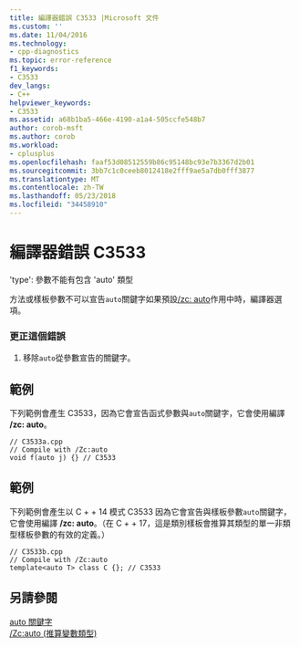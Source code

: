 ```yaml
---
title: 編譯器錯誤 C3533 |Microsoft 文件
ms.custom: ''
ms.date: 11/04/2016
ms.technology:
- cpp-diagnostics
ms.topic: error-reference
f1_keywords:
- C3533
dev_langs:
- C++
helpviewer_keywords:
- C3533
ms.assetid: a68b1ba5-466e-4190-a1a4-505ccfe548b7
author: corob-msft
ms.author: corob
ms.workload:
- cplusplus
ms.openlocfilehash: faaf53d08512559b86c95148bc93e7b3367d2b01
ms.sourcegitcommit: 3bb7c1c0ceeb8012418e2fff9ae5a7db0fff3877
ms.translationtype: MT
ms.contentlocale: zh-TW
ms.lasthandoff: 05/23/2018
ms.locfileid: "34458910"
---
```

# <a name="compiler-error-c3533"></a>編譯器錯誤 C3533
'type': 參數不能有包含 'auto' 類型  
  
 方法或樣板參數不可以宣告`auto`關鍵字如果預設[/zc: auto](../../build/reference/zc-auto-deduce-variable-type.md)作用中時，編譯器選項。  
  
### <a name="to-correct-this-error"></a>更正這個錯誤  
  
1.  移除`auto`從參數宣告的關鍵字。  
  
## <a name="example"></a>範例  
 下列範例會產生 C3533，因為它會宣告函式參數與`auto`關鍵字，它會使用編譯 **/zc: auto**。  
  
```  
// C3533a.cpp  
// Compile with /Zc:auto  
void f(auto j) {} // C3533  
```  
  
## <a name="example"></a>範例  
 下列範例會產生以 C + + 14 模式 C3533 因為它會宣告與樣板參數`auto`關鍵字，它會使用編譯 **/zc: auto**。（在 C + + 17，這是類別樣板會推算其類型的單一非類型樣板參數的有效的定義。）
  
```  
// C3533b.cpp  
// Compile with /Zc:auto  
template<auto T> class C {}; // C3533  
```  
  
## <a name="see-also"></a>另請參閱  
 [auto 關鍵字](../../cpp/auto-keyword.md)   
 [/Zc:auto (推算變數類型)](../../build/reference/zc-auto-deduce-variable-type.md)
